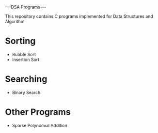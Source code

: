 ---DSA Programs---

This repository contains C programs implemented for Data Structures and Algorithm
# Sorting
- Bubble Sort
- Insertion Sort

# Searching
- Binary Search

# Other Programs
- Sparse Polynomial Addition